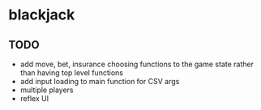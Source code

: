 # blackjack

## TODO
- add move, bet, insurance choosing functions to the game state rather than having top level functions
- add input loading to main function for CSV args
- multiple players
- reflex UI
